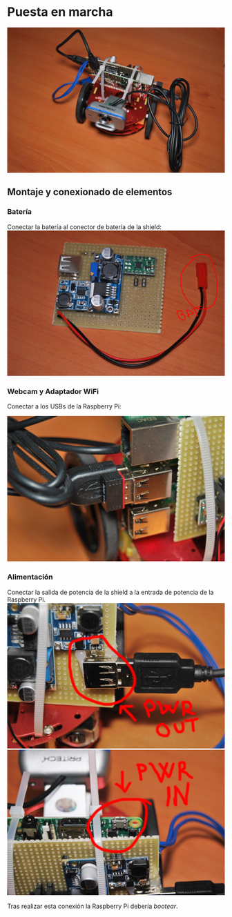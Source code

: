 # Puesta en marcha
![RdAmbassador](/assets/RdAmbassador.jpg)

## Montaje y conexionado de elementos
### Batería
Conectar la batería al conector de batería de la shield:
![](/assets/RdAmbassador_battery.jpg)

### Webcam y Adaptador WiFi
Conectar a los USBs de la Raspberry Pi:

![WiFi connector](/assets/RdAmbassador_wifi.jpg)

### Alimentación
Conectar la salida de potencia de la shield a la entrada de potencia de la Raspberry Pi.
![Power connector](/assets/RdAmbassador_Pwr_out.jpg)
![Power connector](/assets/RdAmbassador_Pwr_in.jpg)

Tras realizar esta conexión la Raspberry Pi debería *bootear*.


